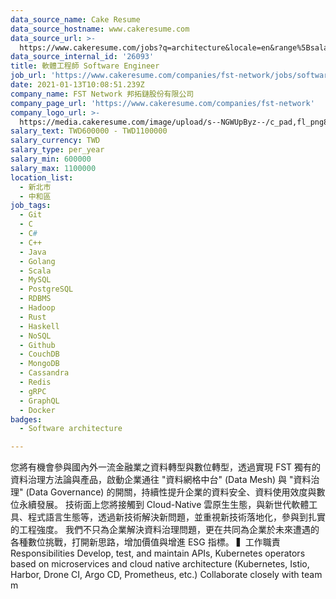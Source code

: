 ```yaml
---
data_source_name: Cake Resume
data_source_hostname: www.cakeresume.com
data_source_url: >-
  https://www.cakeresume.com/jobs?q=architecture&locale=en&range%5Bsalary_range%5D%5Bmin%5D=1000000&page=4
data_source_internal_id: '26093'
title: 軟體工程師 Software Engineer
job_url: 'https://www.cakeresume.com/companies/fst-network/jobs/software-engineer-5fbe03'
date: 2021-01-13T10:08:51.239Z
company_name: FST Network 邦拓鏈股份有限公司
company_page_url: 'https://www.cakeresume.com/companies/fst-network'
company_logo_url: >-
  https://media.cakeresume.com/image/upload/s--NGWUpByz--/c_pad,fl_png8,h_200,w_200/v1610531404/ac8gnbsgjgcdjqkqsdk8.png
salary_text: TWD600000 - TWD1100000
salary_currency: TWD
salary_type: per_year
salary_min: 600000
salary_max: 1100000
location_list:
  - 新北市
  - 中和區
job_tags:
  - Git
  - C
  - C#
  - C++
  - Java
  - Golang
  - Scala
  - MySQL
  - PostgreSQL
  - RDBMS
  - Hadoop
  - Rust
  - Haskell
  - NoSQL
  - Github
  - CouchDB
  - MongoDB
  - Cassandra
  - Redis
  - gRPC
  - GraphQL
  - Docker
badges:
  - Software architecture

---
```


您將有機會參與國內外一流金融業之資料轉型與數位轉型，透過實現 FST 獨有的資料治理方法論與產品，啟動企業通往 "資料網格中台" (Data Mesh) 與 "資料治理" (Data Governance) 的開關，持續性提升企業的資料安全、資料使用效度與數位永續發展。 技術面上您將接觸到 Cloud-Native 雲原生生態，與新世代軟體工具、程式語言生態等，透過新技術解決新問題，並重視新技術落地化，參與到扎實的工程強度。 我們不只為企業解決資料治理問題，更在共同為企業於未來遭遇的各種數位挑戰，打開新思路，增加價值與增進 ESG 指標。 ▍工作職責 Responsibilities Develop, test, and maintain APIs, Kubernetes operators based on microservices and cloud native architecture (Kubernetes, Istio, Harbor, Drone CI, Argo CD, Prometheus, etc.) Collaborate closely with team m